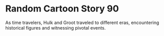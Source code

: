 # Random Cartoon Story 90

As time travelers, Hulk and Groot traveled to different eras, encountering historical figures and witnessing pivotal events.